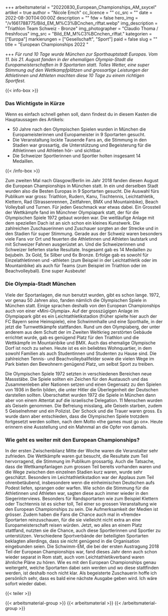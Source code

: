 +++
arbeitsmaterial = "20220830_European_Championships_AM_sxycel"
artikel = true
author = "Nicole Emch"
cc_licence = ""
cc_src = ""
date = 2022-08-30T04:00:00Z
description = ""
fdw = false
hero_img = "/v1661788775/Bild_EM_M%C3%BCnchen_rlftat.webp"
img_description = "Triathlon Team Schweiz - Bronze"
img_photographer = "Claudio Thoma / freshfocus"
img_src = "Bild_EM_M%C3%BCnchen_rlftat."
kategorien = ["Europa"]
markierungen = ["Gesellschaft", "Sport"]
paid = false
slug = ""
title = "European Championships 2022 "

+++
_Für rund 10 Tage wurde München zur Sporthauptstadt Europas. Vom 11. bis 21. August fanden in der ehemaligen Olympia-Stadt die Europameisterschaften in 9 Sportarten statt. Tolles Wetter, eine super Stimmung auf den Wettkampfplätzen und grossartige Leistungen der Athletinnen und Athleten machten diese 10 Tage zu einem richtigen Sportfest._

{{< info-box >}} <h3>Das Wichtigste in Kürze</h3>

<p>Wenn es einfach schnell gehen soll, dann findest du in diesem Kasten die Hauptaussagen des Artikels:</p>

<ul>

<li>50 Jahre nach den Olympischen Spielen wurden in München die Europameisterinnen und Europameister in 9 Sportarten gesucht.</li>

<li>Die Veranstaltung lockte Tausende Fans an, die Stimmung in den Stadien war grossartig, die Unterstützung und Begeisterung für die Athletinnen und Athleten hör- und sichtbar.</li>

<li>Die Schweizer Sportlerinnen und Sportler holten insgesamt 14 Medaillen.</li>

</ul> {{< /info-box >}}

Zum zweiten Mal nach Glasgow/Berlin im Jahr 2018 fanden diesen August die European Championships in München statt. In ein und derselben Stadt wurden also die Besten Europas in 9 Sportarten gesucht. Die Auswahl fürs Publikum war gross: Triathlon, Rudern, Kanu, Tischtennis, Leichtathletik, Klettern, Rad (Strassenrennen, Zeitfahren, BMX und Mountainbike), Beach Volleyball und Turnen. Für jeden Geschmack war etwas dabei. Ein Grossteil der Wettkämpfe fand im Münchner Olympiapark statt, der für die Olympischen Spiele 1972 gebaut worden war. Die weitläufige Anlage mit dem speziellen Dach ist an sich schon ein kleines Kunstwerk. Die zahlreichen Zuschauerinnen und Zuschauer sorgten an der Strecke und in den Stadien für super Stimmung. Gerade aus der Schweiz waren besonders viele Fans vor Ort und feuerten die Athletinnen und Athleten lautstark und mit Schweizer Fahnen ausgerüstet an. Und die Schweizerinnen und Schweizer lieferten starke Resultate. Insgesamt gab es 14 Medaillen zu bejubeln. 3x Gold, 5x Silber und 6x Bronze. Erfolge gab es sowohl für Einzelathletinnen und -athleten (zum Beispiel in der Leichtathletik oder im Mountainbike) als auch für Teams (zum Beispiel im Triathlon oder im Beachvolleyball). Eine super Ausbeute!

### Die Olympia-Stadt München

Viele der Sportanlagen, die nun benutzt wurden, gibt es schon lange. 1972, vor genau 50 Jahren also, fanden nämlich die Olympischen Spiele in München statt. Einige sprachen deshalb von den European Championships auch von einer «Mini-Olympia». Auf der grosszügigen Anlage im Olympiapark gibt es ein Leichtathletikstadion (früher spielte hier auch der FC Bayern seine Heimspiele), eine Schwimmhalle und eine Sporthalle, in der jetzt die Turnwettkämpfe stattfanden. Rund um den Olympiaberg, der unter anderem aus dem Schutt der im Zweiten Weltkrieg zerstörten Gebäude errichtet wurde, gab es genügend Platz für den Triathlon und die Wettkämpfe im Mountainbike und BMX. Auch das ehemalige Olympische Dorf ist noch zu sehen. Heute ist es ein beliebtes Wohnquartier, in dem sowohl Familien als auch Studentinnen und Studenten zu Hause sind. Die zahlreichen Tennis- und Beachvolleyballfelder sowie die vielen Wege im Park bieten den Bewohnern genügend Platz, um selbst Sport zu treiben.

Die Olympischen Spiele 1972 setzten in verschiedenen Bereichen neue Massstäbe. Die Spiele sollten ein Zeichen für den Austausch und das Zusammenleben aller Nationen setzen und einen Gegensatz zu den Spielen von 1936 in Berlin bilden, die unter Hitler die Überlegenheit der Deutschen darstellen sollten. Überschattet wurden 1972 die Spiele in München dann aber von einem Attentat auf die israelische Delegation. 11 Menschen wurden als Geiseln genommen. Die Befreiung misslang, alle Geiseln starben, zudem 5 Geiselnehmer und ein Polizist. Der Schock und die Trauer waren gross. Es wurde dann aber entschieden, dass die Olympischen Spiele trotzdem fortgesetzt werden sollten, nach dem Motto «the games must go on». Heute erinnern eine Ausstellung und ein Mahnmal an die Opfer von damals.

### Wie geht es weiter mit den European Championships?

In der ersten Zwischenbilanz Mitte der Woche waren die Veranstalter sehr zufrieden. Die Wettkämpfe waren gut besucht, die Resultate zum Teil hervorragend, die Stimmung im Publikum grossartig. Auch die Tatsache, dass die Wettkampfanlagen zum grossen Teil bereits vorhanden waren und die Wege zwischen den einzelnen Stadien kurz waren, wurde sehr geschätzt. Besonders im Leichtathletikstadion war der Applaus zum Teil ohrenbetäubend, insbesondere wenn die einheimischen Deutschen aufs Podest liefen, sprangen oder warfen. Wie schön die Stimmung für die Athletinnen und Athleten war, sagten diese auch immer wieder in den Siegerinterviews. Besonders für Randsportarten wie zum Beispiel Klettern oder Tischtennis ist es sicher toll, Teil einer so grossen Veranstaltung wie den European Championships zu sein. Die Aufmerksamkeit der Medien ist grösser. Zudem haben die Fans die Chance auch mal in «fremde» Sportarten reinzuschauen, für die sie vielleicht nicht extra an eine Europameisterschaft reisen würden. Jetzt, wo alles an einem Platz stattfand, nutzten sie die Chance, auch diese Sportlerinnen und Sportler zu unterstützen. Verschiedene Sportverbände der beteiligten Sportarten beklagten allerdings, dass sie nicht genügend in die Organisation eingebunden seien. Die Schwimm-EM, die bei der ersten Austragung 2018 Teil der European Championships war, fand dieses Jahr denn auch schon wieder separat in Rom statt, auch vom Leichtathletikverband waren ähnliche Pläne zu hören. Wie es mit den European Championships genau weitergeht, welche Sportarten dabei sein werden und wo diese stattfinden werden, ist deshalb noch nicht klar. Als begeisterte Zuschauerin hoffe ich persönlich sehr, dass es bald eine nächste Ausgabe geben wird. Ich wäre sofort wieder dabei.

{{< teiler >}}

{{< arbeitsmaterial-group >}} {{< arbeitsmaterial >}} {{< /arbeitsmaterial-group >}}